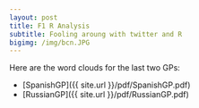 ```yaml
---
layout: post
title: F1 R Analysis
subtitle: Fooling aroung with twitter and R
bigimg: /img/bcn.JPG
---
```


Here are the word clouds for the last two GPs:

- [SpanishGP]({{ site.url }}/pdf/SpanishGP.pdf)
- [RussianGP]({{ site.url }}/pdf/RussianGP.pdf)

